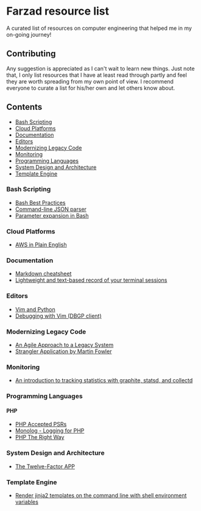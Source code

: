 # Farzad resource list
A curated list of resources on computer engineering that helped me in my on-going journey!

## Contributing
Any suggestion is appreciated as I can't wait to learn new things. Just note that, I only list resources that I have at least read through partly and feel they are worth spreading from my own point of view.
I recommend everyone to curate a list for his/her own and let others know about.

## Contents
- [Bash Scripting](#bash-scripting)
- [Cloud Platforms](#cloud-platforms)
- [Documentation](#documentation)
- [Editors](#editors)
- [Modernizing Legacy Code](#modernizing-legacy-code)
- [Monitoring](#monitoring)
- [Programming Languages](#programming-languages)
- [System Design and Architecture](#system-design-and-architecture)
- [Template Engine](#template-engine)

### Bash Scripting
- [Bash Best Practices](http://kvz.io/blog/2013/11/21/bash-best-practices)
- [Command-line JSON parser](https://stedolan.github.io/jq/)
- [Parameter expansion in Bash](http://wiki.bash-hackers.org/syntax/pe)

### Cloud Platforms
- [AWS in Plain English](https://www.expeditedssl.com/aws-in-plain-english)

### Documentation
- [Markdown cheatsheet](https://github.com/adam-p/markdown-here/wiki/Markdown-Cheatsheet)
- [Lightweight and text-based record of your terminal sessions](https://asciinema.org)

### Editors
- [Vim and Python](https://realpython.com/blog/python/vim-and-python-a-match-made-in-heaven/)
- [Debugging with Vim (DBGP client)](https://github.com/joonty/vdebug)

### Modernizing Legacy Code
- [An Agile Approach to a Legacy System](http://cdn.pols.co.uk/papers/agile-approach-to-legacy-systems.pdf)
- [Strangler Application by Martin Fowler](https://www.martinfowler.com/bliki/StranglerApplication.html)

### Monitoring
- [An introduction to tracking statistics with graphite, statsd, and collectd](https://www.digitalocean.com/community/tutorials/an-introduction-to-tracking-statistics-with-graphite-statsd-and-collectd)

### Programming Languages
#### PHP
- [PHP Accepted PSRs](https://github.com/php-fig/fig-standards/tree/master/accepted)
- [Monolog - Logging for PHP](https://github.com/Seldaek/monolog)
- [PHP The Right Way](http://www.phptherightway.com)

### System Design and Architecture
- [The Twelve-Factor APP](https://12factor.net)

### Template Engine
- [Render jinja2 templates on the command line with shell environment variables](https://github.com/andreasjansson/envtpl)
